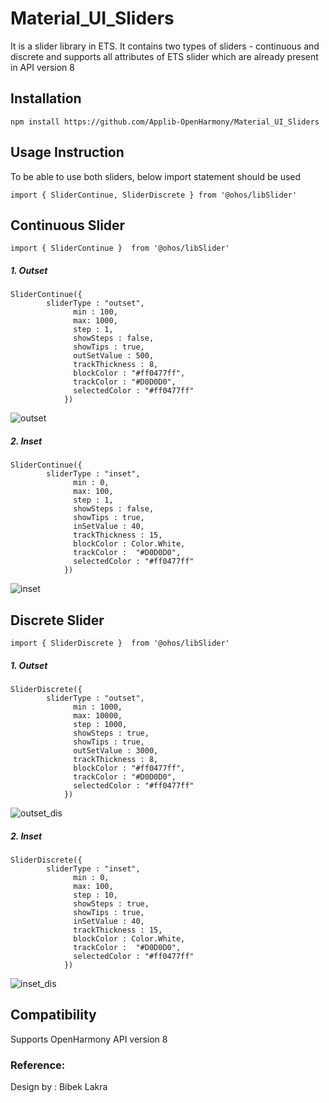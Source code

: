 # Material_UI_Sliders

It is a slider library in ETS. It contains two types of sliders - continuous and discrete and supports all attributes of ETS slider which are already present in API version 8

## Installation

```ets 
npm install https://github.com/Applib-OpenHarmony/Material_UI_Sliders
```

## Usage Instruction

To be able to use both sliders, below import statement should be used
```ets
import { SliderContinue, SliderDiscrete } from '@ohos/libSlider'
```

## Continuous Slider
```ets
import { SliderContinue }  from '@ohos/libSlider'
```

##### 1. Outset
```ets
SliderContinue({
        sliderType : "outset",
              min : 100,
              max: 1000,
              step : 1,
              showSteps : false,
              showTips : true,
              outSetValue : 500,
              trackThickness : 8,
              blockColor : "#ff0477ff",
              trackColor : "#D0D0D0",
              selectedColor : "#ff0477ff"
            })
```
![outset](https://github.com/BibekLakra91/Material_UI_Sliders/blob/main/screenshot/outsetSlider.png)

##### 2. Inset
```ets
SliderContinue({
        sliderType : "inset",
              min : 0,
              max: 100,
              step : 1,
              showSteps : false,
              showTips : true,
              inSetValue : 40,
              trackThickness : 15,
              blockColor : Color.White,
              trackColor :  "#D0D0D0",
              selectedColor : "#ff0477ff"
            })
```
![inset](https://github.com/BibekLakra91/Material_UI_Sliders/blob/main/screenshot/insetSlider.png)

## Discrete Slider
```ets
import { SliderDiscrete }  from '@ohos/libSlider'
```
##### 1. Outset
```ets
SliderDiscrete({
        sliderType : "outset",
              min : 1000,
              max: 10000,
              step : 1000,
              showSteps : true,
              showTips : true,
              outSetValue : 3000,
              trackThickness : 8,
              blockColor : "#ff0477ff",
              trackColor : "#D0D0D0",
              selectedColor : "#ff0477ff"
            })            
```
![outset_dis](https://github.com/BibekLakra91/Material_UI_Sliders/blob/main/screenshot/outsetSlider_dis.png)
      

##### 2. Inset
```ets
SliderDiscrete({
        sliderType : "inset",
              min : 0,
              max: 100,
              step : 10,
              showSteps : true,
              showTips : true,
              inSetValue : 40,
              trackThickness : 15,
              blockColor : Color.White,
              trackColor :  "#D0D0D0",
              selectedColor : "#ff0477ff"
            })
```
![inset_dis](https://github.com/BibekLakra91/Material_UI_Sliders/blob/main/screenshot/insetSlider_dis.png)
      

## Compatibility
Supports OpenHarmony API version 8

### Reference:
Design by : Bibek Lakra
